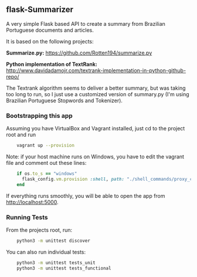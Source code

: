 flask-Summarizer
---------------------------------------------------

A very simple Flask based API to create a summary from Brazilian Portuguese documents and articles.

It is based on the following projects:

**Summarize.py:**
https://github.com/Rotten194/summarize.py

**Python implementation of TextRank:**
http://www.davidadamojr.com/textrank-implementation-in-python-github-repo/

The Textrank algorithm seems to deliver a better summary, but was taking too
long to run, so I just use a customized version of summary.py (I'm using Brazilian Portuguese
Stopwords and Tokenizer).


### Bootstrapping this app

Assuming you have VirtualBox and Vagrant installed, just cd to the project root and run

```sh
    vagrant up --provision
```

Note: if your host machine runs on Windows, you have to edit the vagrant
file and comment out these lines:

```ruby
    if os.to_s == "windows"
      flask_config.vm.provision :shell, path: "./shell_commands/proxy_config.sh"
    end
```

If everything runs smoothly, you will be able to open the app from [http://localhost:5000](http://localhost:5000).

### Running Tests
From the projects root, run:
```sh
    python3 -m unittest discover
```

You can also run individual tests:
```sh
    python3 -m unittest tests_unit
    python3 -m unittest tests_functional

```




